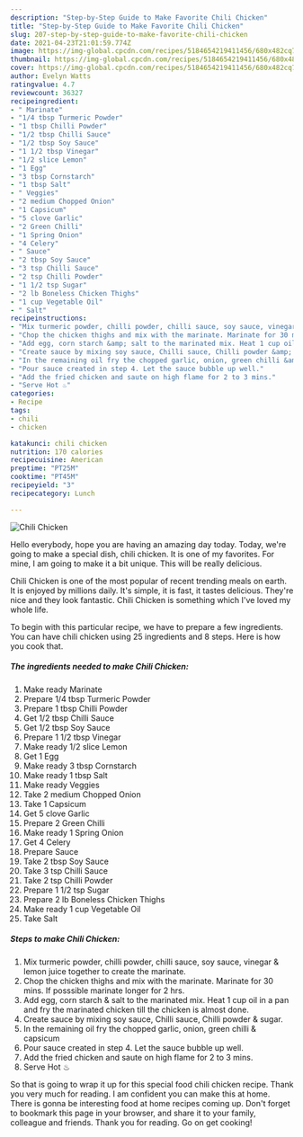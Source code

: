 ```yaml
---
description: "Step-by-Step Guide to Make Favorite Chili Chicken"
title: "Step-by-Step Guide to Make Favorite Chili Chicken"
slug: 207-step-by-step-guide-to-make-favorite-chili-chicken
date: 2021-04-23T21:01:59.774Z
image: https://img-global.cpcdn.com/recipes/5184654219411456/680x482cq70/chili-chicken-recipe-main-photo.jpg
thumbnail: https://img-global.cpcdn.com/recipes/5184654219411456/680x482cq70/chili-chicken-recipe-main-photo.jpg
cover: https://img-global.cpcdn.com/recipes/5184654219411456/680x482cq70/chili-chicken-recipe-main-photo.jpg
author: Evelyn Watts
ratingvalue: 4.7
reviewcount: 36327
recipeingredient:
- " Marinate"
- "1/4 tbsp Turmeric Powder"
- "1 tbsp Chilli Powder"
- "1/2 tbsp Chilli Sauce"
- "1/2 tbsp Soy Sauce"
- "1 1/2 tbsp Vinegar"
- "1/2 slice Lemon"
- "1 Egg"
- "3 tbsp Cornstarch"
- "1 tbsp Salt"
- " Veggies"
- "2 medium Chopped Onion"
- "1 Capsicum"
- "5 clove Garlic"
- "2 Green Chilli"
- "1 Spring Onion"
- "4 Celery"
- " Sauce"
- "2 tbsp Soy Sauce"
- "3 tsp Chilli Sauce"
- "2 tsp Chilli Powder"
- "1 1/2 tsp Sugar"
- "2 lb Boneless Chicken Thighs"
- "1 cup Vegetable Oil"
- " Salt"
recipeinstructions:
- "Mix turmeric powder, chilli powder, chilli sauce, soy sauce, vinegar &amp; lemon juice together to create the marinate."
- "Chop the chicken thighs and mix with the marinate. Marinate for 30 mins. If posssible marinate longer for 2 hrs."
- "Add egg, corn starch &amp; salt to the marinated mix. Heat 1 cup oil in a pan and fry the marinated chicken till the chicken is almost done."
- "Create sauce by mixing soy sauce, Chilli sauce, Chilli powder &amp; sugar."
- "In the remaining oil fry the chopped garlic, onion, green chilli &amp; capsicum"
- "Pour sauce created in step 4. Let the sauce bubble up well."
- "Add the fried chicken and saute on high flame for 2 to 3 mins."
- "Serve Hot ♨"
categories:
- Recipe
tags:
- chili
- chicken

katakunci: chili chicken 
nutrition: 170 calories
recipecuisine: American
preptime: "PT25M"
cooktime: "PT45M"
recipeyield: "3"
recipecategory: Lunch

---
```



![Chili Chicken](https://img-global.cpcdn.com/recipes/5184654219411456/680x482cq70/chili-chicken-recipe-main-photo.jpg)

Hello everybody, hope you are having an amazing day today. Today, we're going to make a special dish, chili chicken. It is one of my favorites. For mine, I am going to make it a bit unique. This will be really delicious.

Chili Chicken is one of the most popular of recent trending meals on earth. It is enjoyed by millions daily. It's simple, it is fast, it tastes delicious. They're nice and they look fantastic. Chili Chicken is something which I've loved my whole life.




To begin with this particular recipe, we have to prepare a few ingredients. You can have chili chicken using 25 ingredients and 8 steps. Here is how you cook that.

<!--inarticleads1-->

##### The ingredients needed to make Chili Chicken:

1. Make ready  Marinate
1. Prepare 1/4 tbsp Turmeric Powder
1. Prepare 1 tbsp Chilli Powder
1. Get 1/2 tbsp Chilli Sauce
1. Get 1/2 tbsp Soy Sauce
1. Prepare 1 1/2 tbsp Vinegar
1. Make ready 1/2 slice Lemon
1. Get 1 Egg
1. Make ready 3 tbsp Cornstarch
1. Make ready 1 tbsp Salt
1. Make ready  Veggies
1. Take 2 medium Chopped Onion
1. Take 1 Capsicum
1. Get 5 clove Garlic
1. Prepare 2 Green Chilli
1. Make ready 1 Spring Onion
1. Get 4 Celery
1. Prepare  Sauce
1. Take 2 tbsp Soy Sauce
1. Take 3 tsp Chilli Sauce
1. Take 2 tsp Chilli Powder
1. Prepare 1 1/2 tsp Sugar
1. Prepare 2 lb Boneless Chicken Thighs
1. Make ready 1 cup Vegetable Oil
1. Take  Salt




<!--inarticleads2-->

##### Steps to make Chili Chicken:

1. Mix turmeric powder, chilli powder, chilli sauce, soy sauce, vinegar &amp; lemon juice together to create the marinate.
1. Chop the chicken thighs and mix with the marinate. Marinate for 30 mins. If posssible marinate longer for 2 hrs.
1. Add egg, corn starch &amp; salt to the marinated mix. Heat 1 cup oil in a pan and fry the marinated chicken till the chicken is almost done.
1. Create sauce by mixing soy sauce, Chilli sauce, Chilli powder &amp; sugar.
1. In the remaining oil fry the chopped garlic, onion, green chilli &amp; capsicum
1. Pour sauce created in step 4. Let the sauce bubble up well.
1. Add the fried chicken and saute on high flame for 2 to 3 mins.
1. Serve Hot ♨




So that is going to wrap it up for this special food chili chicken recipe. Thank you very much for reading. I am confident you can make this at home. There is gonna be interesting food at home recipes coming up. Don't forget to bookmark this page in your browser, and share it to your family, colleague and friends. Thank you for reading. Go on get cooking!
